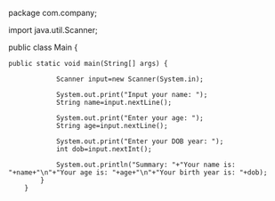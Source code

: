 package com.company;

import java.util.Scanner;

public class Main {

    public static void main(String[] args) {

                Scanner input=new Scanner(System.in);

                System.out.print("Input your name: ");
                String name=input.nextLine();

                System.out.print("Enter your age: ");
                String age=input.nextLine();

                System.out.print("Enter your DOB year: ");
                int dob=input.nextInt();

                System.out.println("Summary: "+"Your name is: "+name+"\n"+"Your age is: "+age+"\n"+"Your birth year is: "+dob);
            }
        }
